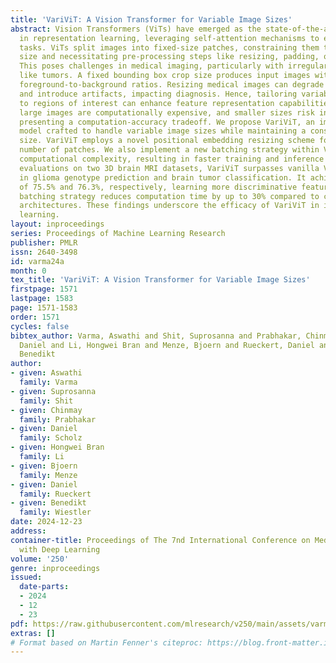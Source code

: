 ```yaml
---
title: 'VariViT: A Vision Transformer for Variable Image Sizes'
abstract: Vision Transformers (ViTs) have emerged as the state-of-the-art architecture
  in representation learning, leveraging self-attention mechanisms to excel in various
  tasks. ViTs split images into fixed-size patches, constraining them to a predefined
  size and necessitating pre-processing steps like resizing, padding, or cropping.
  This poses challenges in medical imaging, particularly with irregularly shaped structures
  like tumors. A fixed bounding box crop size produces input images with highly variable
  foreground-to-background ratios. Resizing medical images can degrade information
  and introduce artifacts, impacting diagnosis. Hence, tailoring variable-sized crops
  to regions of interest can enhance feature representation capabilities. Moreover,
  large images are computationally expensive, and smaller sizes risk information loss,
  presenting a computation-accuracy tradeoff. We propose VariViT, an improved ViT
  model crafted to handle variable image sizes while maintaining a consistent patch
  size. VariViT employs a novel positional embedding resizing scheme for a variable
  number of patches. We also implement a new batching strategy within VariViT to reduce
  computational complexity, resulting in faster training and inference times. In our
  evaluations on two 3D brain MRI datasets, VariViT surpasses vanilla ViTs and ResNet
  in glioma genotype prediction and brain tumor classification. It achieves F1-scores
  of 75.5% and 76.3%, respectively, learning more discriminative features. Our proposed
  batching strategy reduces computation time by up to 30% compared to conventional
  architectures. These findings underscore the efficacy of VariViT in image representation
  learning.
layout: inproceedings
series: Proceedings of Machine Learning Research
publisher: PMLR
issn: 2640-3498
id: varma24a
month: 0
tex_title: 'VariViT: A Vision Transformer for Variable Image Sizes'
firstpage: 1571
lastpage: 1583
page: 1571-1583
order: 1571
cycles: false
bibtex_author: Varma, Aswathi and Shit, Suprosanna and Prabhakar, Chinmay and Scholz,
  Daniel and Li, Hongwei Bran and Menze, Bjoern and Rueckert, Daniel and Wiestler,
  Benedikt
author:
- given: Aswathi
  family: Varma
- given: Suprosanna
  family: Shit
- given: Chinmay
  family: Prabhakar
- given: Daniel
  family: Scholz
- given: Hongwei Bran
  family: Li
- given: Bjoern
  family: Menze
- given: Daniel
  family: Rueckert
- given: Benedikt
  family: Wiestler
date: 2024-12-23
address:
container-title: Proceedings of The 7nd International Conference on Medical Imaging
  with Deep Learning
volume: '250'
genre: inproceedings
issued:
  date-parts:
  - 2024
  - 12
  - 23
pdf: https://raw.githubusercontent.com/mlresearch/v250/main/assets/varma24a/varma24a.pdf
extras: []
# Format based on Martin Fenner's citeproc: https://blog.front-matter.io/posts/citeproc-yaml-for-bibliographies/
---
```

